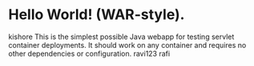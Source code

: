 Hello World! (WAR-style).
===============
kishore
This is the simplest possible Java webapp for testing servlet container deployments.  It should work on any container and requires no other dependencies or configuration.
ravi123
rafi
